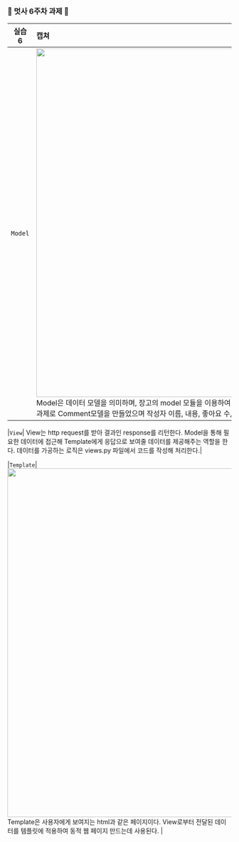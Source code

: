 <br><br>
### 🦁 멋사 6주차 과제 🦁

| 실습 <br> 6 | 캡쳐 | 
|:------:|:------|
|`Model`| <img width="782" src="https://github.com/Likelion-at-SMWU-12th/LeeHyoRim/assets/127765134/43ea0127-c049-4060-a413-ce315195efad"> <br>Model은 데이터 모델을 의미하며, 장고의 model 모듈을 이용하여 DB의 테이블과 일치하는 데이터 구조를 정의한다. <br> 과제로 Comment모델을 만들었으며 작성자 이름, 내용, 좋아요 수, 싫어요 수가 요소로 포함 됨.|

|`View`| View는 http request를 받아 결과인 response를 리턴한다. Model을 통해 필요한 데이터에 접근해 Template에게 응답으로 보여줄 데이터를 제공해주는 역할을 한다. 데이터를 가공하는 로직은 views.py 파일에서 코드를 작성해 처리한다.|

|`Template`|  <img width="782" src="https://github.com/Likelion-at-SMWU-12th/LeeHyoRim/assets/127765134/3ad4688e-cb3c-4acc-b07b-f1f6bbc72719"> <br>Template은 사용자에게 보여지는 html과 같은 페이지이다. View로부터 전달된 데이터를 템플릿에 적용하여 동적 웹 페이지 만드는데 사용된다. |

